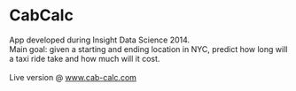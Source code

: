# CabCalc

App developed during Insight Data Science 2014.
<br />
Main goal: given a starting and ending location in NYC, predict how long will a taxi ride take and how much will it cost.
<br />
<br />
Live version @ www.cab-calc.com